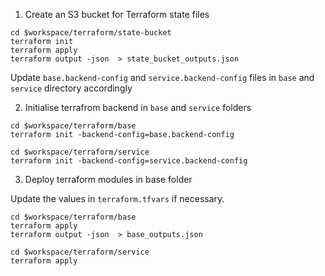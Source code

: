 




1) Create an S3 bucket for Terraform state files

```
cd $workspace/terraform/state-bucket
terraform init 
terraform apply 
terraform output -json  > state_bucket_outputs.json
```
Update `base.backend-config` and `service.backend-config` files in `base` and `service` directory accordingly

2) Initialise terrafrom backend in `base` and `service` folders
```
cd $workspace/terraform/base
terraform init -backend-config=base.backend-config 

cd $workspace/terraform/service
terraform init -backend-config=service.backend-config 
```

3) Deploy terraform modules in base folder

Update the values in `terraform.tfvars` if necessary.
```
cd $workspace/terraform/base
terraform apply
terraform output -json  > base_outputs.json

cd $workspace/terraform/service
terraform apply
```


